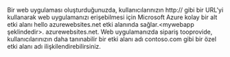 Bir web uygulaması oluşturduğunuzda, kullanıcılarınızın http:// gibi bir URL'yi kullanarak web uygulamanızı erişebilmesi için Microsoft Azure kolay bir alt etki alanı hello azurewebsites.net etki alanında sağlar.&lt;mywebapp şeklindedir&gt;. azurewebsites.net. Web uygulamanızda sipariş tooprovide, kullanıcılarınızın daha tanınabilir bir etki alanı adı contoso.com gibi bir özel etki alanı adı ilişkilendirebilirsiniz.


